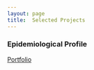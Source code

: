 ```yaml
---
layout: page
title:  Selected Projects
---
```

### Epidemiological Profile
[Portfolio](assets/img/EpiProfile_Portfolio.pdf)

<object data="assets/img/EpiProfile_Portfolio.pdf" width="1000" height="1000" type='application/pdf'></object>



